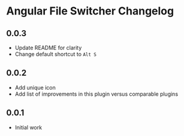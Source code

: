 # Angular File Switcher Changelog

## 0.0.3

- Update README for clarity
- Change default shortcut to `Alt S`

## 0.0.2

- Add unique icon
- Add list of improvements in this plugin versus comparable plugins

## 0.0.1

- Initial work

